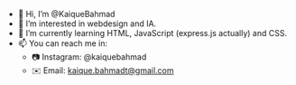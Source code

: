 - 👋 Hi, I’m @KaiqueBahmad
- 👀 I’m interested in webdesign and IA.
- 🌱 I’m currently learning HTML, JavaScript (express.js actually) and CSS.
- 📫 You can reach me in:
    - 📷 Instagram: @kaiquebahmad
    - ✉️ Email: kaique.bahmadt@gmail.com
<!---
this is a ✨ special ✨ repository because its `README.md` (this file) appears on your GitHub profile.
You can click the Preview link to take a look at your changes.
--->
